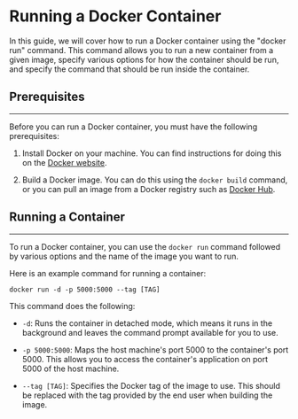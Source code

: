 # Running a Docker Container


In this guide, we will cover how to run a Docker container using the "docker run" command. This command allows you to run a new container from a given image, specify various options for how the container should be run, and specify the command that should be run inside the container.

## Prerequisites
---

Before you can run a Docker container, you must have the following prerequisites:

1.  Install Docker on your machine. You can find instructions for doing this on the [Docker website](https://docs.docker.com/get-docker/).

2.  Build a Docker image. You can do this using the `docker build` command, or you can pull an image from a Docker registry such as [Docker Hub](https://hub.docker.com/).

## Running a Container
---

To run a Docker container, you can use the `docker run` command followed by various options and the name of the image you want to run.

Here is an example command for running a container:

`docker run -d -p 5000:5000 --tag [TAG]`

This command does the following:

-   `-d`: Runs the container in detached mode, which means it runs in the background and leaves the command prompt available for you to use.

-   `-p 5000:5000`: Maps the host machine's port 5000 to the container's port 5000. This allows you to access the container's application on port 5000 of the host machine.

-   `--tag [TAG]`: Specifies the Docker tag of the image to use. This should be replaced with the tag provided by the end user when building the image.

